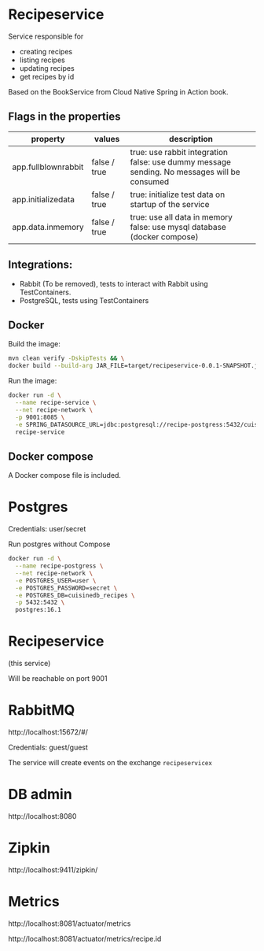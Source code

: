 # Recipeservice

Service responsible for
- creating recipes
- listing recipes
- updating recipes
- get recipes by id

Based on the BookService from Cloud Native Spring in Action book.

## Flags in the properties
| property            | values       | description                                                                                      |
|---------------------|--------------|--------------------------------------------------------------------------------------------------|
| app.fullblownrabbit | false / true | true: use rabbit integration<br/> false: use dummy message sending. No messages will be consumed |
| app.initializedata  | false / true | true: initialize test data on startup of the service                                             |                                                                                            |
| app.data.inmemory   | false / true | true: use all data in memory<br/> false: use mysql database (docker compose)                     |

## Integrations:
- Rabbit (To be removed), tests to interact with Rabbit using TestContainers.
- PostgreSQL, tests using TestContainers


## Docker

Build the image:
```bash
mvn clean verify -DskipTests && \
docker build --build-arg JAR_FILE=target/recipeservice-0.0.1-SNAPSHOT.jar -t recipe-service .
```

Run the image:
```bash
docker run -d \
  --name recipe-service \
  --net recipe-network \
  -p 9001:8085 \
  -e SPRING_DATASOURCE_URL=jdbc:postgresql://recipe-postgress:5432/cuisinedb_recipes \
  recipe-service
```

## Docker compose
A Docker compose file is included. 

# Postgres

Credentials:
user/secret

Run postgres without Compose

```bash
docker run -d \
  --name recipe-postgress \
  --net recipe-network \
  -e POSTGRES_USER=user \
  -e POSTGRES_PASSWORD=secret \
  -e POSTGRES_DB=cuisinedb_recipes \
  -p 5432:5432 \
  postgres:16.1
```
# Recipeservice
(this service)

Will be reachable on port 9001

# RabbitMQ

http://localhost:15672/#/

Credentials:
guest/guest

The service will create events on the exchange `recipeservicex`

# DB admin

http://localhost:8080

# Zipkin

http://localhost:9411/zipkin/

# Metrics
http://localhost:8081/actuator/metrics

http://localhost:8081/actuator/metrics/recipe.id

